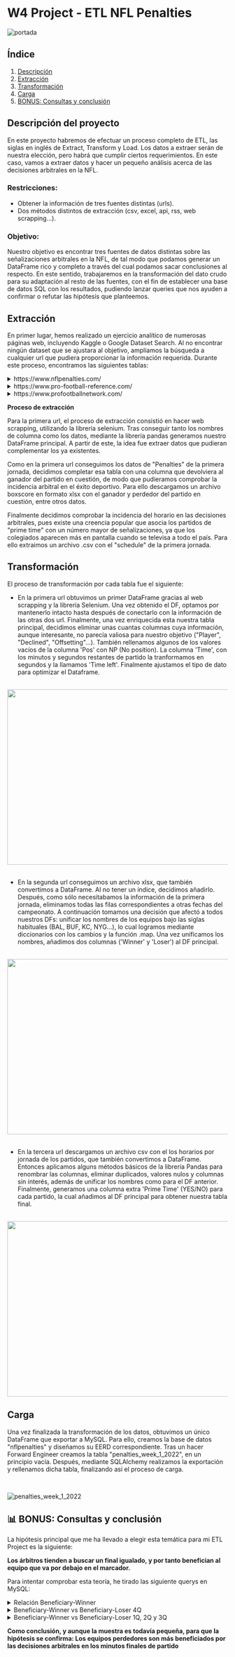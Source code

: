 # W4 Project - ETL NFL Penalties

![portada](https://github.com/CharlyKill7/Database-Project/blob/main/images/videoclub.jpg)

## Índice

1. [Descripción](#descripción)
2. [Extracción](#extracción)
3. [Transformación](#transformación)
4. [Carga](#carga)
5. [BONUS: Consultas y conclusión](#consultas)


<a name="descripción"/>

## Descripción del proyecto

En este proyecto habremos de efectuar un proceso completo de ETL, las siglas en inglés de Extract, Transform y Load. Los datos a extraer serán de nuestra elección, pero habrá que cumplir ciertos requerimientos. En este caso, vamos a extraer datos y hacer un pequeño análisis acerca de las decisiones arbitrales en la NFL.

### Restricciones:
- Obtener la información de tres fuentes distintas (urls).
- Dos métodos distintos de extracción (csv, excel, api, rss, web scrapping...).

### Objetivo:
 
Nuestro objetivo es encontrar tres fuentes de datos distintas sobre las señalizaciones arbitrales en la NFL, de tal modo que podamos generar un DataFrame rico y completo a través del cual podamos sacar conclusiones al respecto. En este sentido, trabajaremos en la transformación del dato crudo para su adaptación al resto de las fuentes, con el fin de establecer una base de datos SQL con los resultados, pudiendo lanzar queries que nos ayuden a confirmar o refutar las hipótesis que planteemos.

 
 <a name="extracción"/>
 
## Extracción

En primer lugar, hemos realizado un ejercicio analítico de numerosas páginas web, incluyendo Kaggle o Google Dataset Search. Al no encontrar ningún dataset que se ajustara al objetivo, ampliamos la búsqueda a cualquier url que pudiera proporcionar la información requerida. Durante este proceso, encontramos las siguientes tablas:

<details>
<summary>https://www.nflpenalties.com/</summary>
<br>

 ![nflpenalties](https://github.com/CharlyKill7/Database-Project/blob/main/images/Susandavis.png)

</details>

<details>
<summary>https://www.pro-football-reference.com/</summary>
<br>

 ![profootballreference](https://github.com/CharlyKill7/Database-Project/blob/main/images/Susandavis.png)

</details>

<details>
<summary>https://www.profootballnetwork.com/</summary>
<br>

 ![profootballnetwork](https://github.com/CharlyKill7/Database-Project/blob/main/images/Susandavis.png)

</details>



**Proceso de extracción**

Para la primera url, el proceso de extracción consistió en hacer web scrapping, utilizando la librería selenium. Tras conseguir tanto los nombres de columna como los datos, mediante la librería pandas generamos nuestro DataFrame principal. A partir de este, la idea fue extraer datos que pudieran complementar los ya existentes.

Como en la primera url conseguimos los datos de "Penalties" de la primera jornada, decidimos completar esa tabla con una columna que devolviera al ganador del partido en cuestión, de modo que pudieramos comprobar la incidencia arbitral en el éxito deportivo. Para ello descargamos un archivo boxscore en formato xlsx con el ganador y perdedor del partido en cuestión, entre otros datos. 

Finalmente decidimos comprobar la incidencia del horario en las decisiones arbitrales, pues existe una creencia popular que asocia los partidos de "prime time" con un número mayor de señalizaciones, ya que los colegiados aparecen más en pantalla cuando se televisa a todo el país. Para ello extraimos un archivo .csv con el "schedule" de la primera jornada.



 <a name="transformación"/>
 
## Transformación

El proceso de transformación por cada tabla fue el siguiente:

- En la primera url obtuvimos un primer DataFrame gracias al web scrapping y la librería Selenium. Una vez obtenido el DF, optamos por mantenerlo intacto hasta después de conectarlo con la información de las otras dos url. Finalmente, una vez enriquecida esta nuestra tabla principal, decidimos eliminar unas cuantas columnas cuya información, aunque interesante, no parecía valiosa para nuestro objetivo ("Player", "Declined", "Offsetting"...). También rellenamos algunos de los valores vacíos de la columna 'Pos' con NP (No position). La columna 'Time', con los minutos y segundos restantes de partido la tranformamos en segundos y la llamamos 'Time left'. Finalmente ajustamos el tipo de dato para optimizar el Dataframe.

<br>
<img src="https://github.com/CharlyKill7/Database-Project/blob/main/images/EERD_inicial.png" width="550" height="400" />
<br>
<br>

- En la segunda url conseguimos un archivo xlsx, que también convertimos a DataFrame. Al no tener un índice, decidimos añadirlo. Después, como sólo necesitabamos la información de la primera jornada, eliminamos todas las filas correspondientes a otras fechas del campeonato. A continuación tomamos una decisión que afectó a todos nuestros DFs: unificar los nombres de los equipos bajo las siglas habituales (BAL, BUF, KC, NYG...), lo cual logramos mediante diccionarios con los cambios y la función .map. Una vez unificamos los nombres, añadimos dos columnas ('Winner' y 'Loser') al DF principal. 

<br>
<img src="https://github.com/CharlyKill7/Database-Project/blob/main/images/EERD_inicial.png" width="550" height="400" />
<br>
<br>

- En la tercera url descargamos un archivo csv con el los horarios por jornada de los partidos, que también convertimos a DataFrame. Entonces aplicamos alguns métodos básicos de la librería Pandas para renombrar las columnas, eliminar duplicados, valores nulos y columnas sin interés, además de unificar los nombres como para el DF anterior. Finalmente, generamos una columna extra 'Prime Time' (YES/NO) para cada partido, la cual añadimos al DF principal para obtener nuestra tabla final.


<br>
<img src="https://github.com/CharlyKill7/Database-Project/blob/main/images/EERD_inicial.png" width="550" height="400" />

<a name="carga"/>

## Carga

Una vez finalizada la transformación de los datos, obtuvimos un único DataFrame que exportar a MySQL. Para ello, creamos la base de datos "nflpenalties" y diseñamos su EERD correspondiente. Tras un hacer Forward Engineer creamos la tabla "penalties_week_1_2022", en un principio vacía. Después, mediante SQLAlchemy realizamos la exportación y rellenamos dicha tabla, finalizando así el proceso de carga. 

<br>

![penalties_week_1_2022](https://github.com/CharlyKill7/Database-Project/blob/main/images/inventory_master.png)

</details>


<a name="consultas"/>

## 📊 BONUS: Consultas y conclusión

La hipótesis principal que me ha llevado a elegir esta temática para mi ETL Project es la siguiente:

<p><strong> Los árbitros tienden a buscar un final igualado, y por tanto benefician al equipo que va por debajo en el marcador.</strong>

Para intentar comprobar esta teoría, he tirado las siguiente querys en MySQL:

<details>
<summary>Relación Beneficiary-Winner</summary>
<br>

 ```
SELECT Beneficiary, Winner, COUNT(*) as Total
FROM penalties_week_1_2022
	
WHERE `Time left` < 300 AND Quarter = 4
GROUP BY Beneficiary, Winner
ORDER BY Total DESC
;
 ```

![beneficiary_winner](https://github.com/CharlyKill7/Database-Project/blob/main/images/top_clientes_cantidad.PNG)
		       
En esta tabla podemos apreciar que, en la mayoría de casos, el beneficiario de una falta en los últimos cinco minutos de partido NO suele ser el ganador. Vamos un paso más allá en esa dirección.
	
</details>

<details>
<summary>Beneficiary-Winner vs Beneficiary-Loser 4Q</summary>
<br>

```
SELECT
  SUM(CASE WHEN Beneficiary = Winner THEN 1 ELSE 0 END) as Total_Coincidence,
  SUM(CASE WHEN Beneficiary != Winner THEN 1 ELSE 0 END) as Total_No_Coincidence
FROM penalties_week_1_2022

WHERE `Time left` < 300 AND Quarter = 4
;
 ```

![coinci_4](https://github.com/CharlyKill7/Database-Project/blob/main/images/top_clientes_income2.PNG)
		       
En esta segunda tabla podemos comprobar que, aunque la muestra es pequeña, la hipótesis se cumple. En los últimos cinco minutos del último cuarto, las decisiones arbitrales son mayoritariamente favorables al equipo que termina perdiendo.

</details>

<details>
<summary>Beneficiary-Winner vs Beneficiary-Loser 1Q, 2Q y 3Q</summary>
<br>

```
SELECT
  SUM(CASE WHEN Beneficiary = Winner THEN 1 ELSE 0 END) as Total_Coincidence,
  SUM(CASE WHEN Beneficiary != Winner THEN 1 ELSE 0 END) as Total_No_Coincidence
FROM penalties_week_1_2022

WHERE Quarter != 4
;
 ```

![coinci_no4](https://github.com/CharlyKill7/Database-Project/blob/main/images/top_pelis.png)
	
En esta tabla final usamos la misma query que en la anterior, con la salvedad de hacerlo para los cuartos 1, 2 y 3. Como podemos ver, durante los primeros tres cuartos la mayoría de las decisiones arbitrales benefician al a la postre ganador del encuentro. Esto no se cumple en el cuarto cuarto, como vimos en la query anterior.
	

</details>
	
<p><strong> Como conclusión, y aunque la muestra es todavía pequeña, para que la hipótesis se confirma: Los equipos perdedores son más beneficiados por las decisiones arbitrales en los minutos finales de partido</strong>
	

<br>
